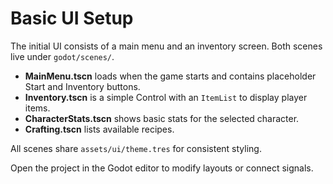 # Basic UI Setup

The initial UI consists of a main menu and an inventory screen. Both scenes live
under `godot/scenes/`.

* **MainMenu.tscn** loads when the game starts and contains placeholder Start and
  Inventory buttons.
* **Inventory.tscn** is a simple Control with an `ItemList` to display player
  items.
* **CharacterStats.tscn** shows basic stats for the selected character.
* **Crafting.tscn** lists available recipes.

All scenes share `assets/ui/theme.tres` for consistent styling.

Open the project in the Godot editor to modify layouts or connect signals.
